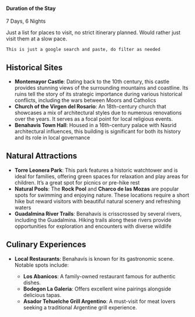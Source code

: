 #### Duration of the Stay
7 Days, 6 Nights

Just a list for places to visit, no strict itinerary planned. Would rather just visit them at a slow pace.

`This is just a google search and paste, do filter as needed`
## Historical Sites

- **Montemayor Castle**: Dating back to the 10th century, this castle provides stunning views of the surrounding mountains and coastline. Its ruins tell the story of its strategic importance during various historical conflicts, including the wars between Moors and Catholics
- **Church of the Virgen del Rosario**: An 18th-century church that showcases a mix of architectural styles due to numerous renovations over the years. It serves as a focal point for local religious events.
- **Benahavís Town Hall**: Housed in a 16th-century palace with Nasrid architectural influences, this building is significant for both its history and its role in local governance

## Natural Attractions

- **Torre Leonera Park**: This park features a historic watchtower and is ideal for families, offering green spaces for relaxation and play areas for children. It’s a great spot for picnics or pre-hike rest
- **Natural Pools**: The **Rock Pool** and **Charco de las Mozas** are popular spots for swimming and enjoying nature. These locations require a short hike but reward visitors with beautiful natural scenery and refreshing waters
- **Guadalmina River Trails**: Benahavís is crisscrossed by several rivers, including the Guadalmina. Hiking trails along these rivers provide opportunities for exploration and encounters with diverse wildlife

## Culinary Experiences

- **Local Restaurants**: Benahavís is known for its gastronomic scene. Notable spots include:
    
    - **Los Abanicos**: A family-owned restaurant famous for authentic dishes.
    - **Bodegon La Galeria**: Offers excellent wine pairings alongside delicious tapas.
    - **Asador Tehuelche Grill Argentino**: A must-visit for meat lovers seeking a traditional Argentine grill experience.